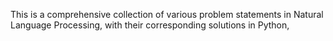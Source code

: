 This is a comprehensive collection of various problem statements in Natural Language Processing, with their corresponding solutions in Python,

